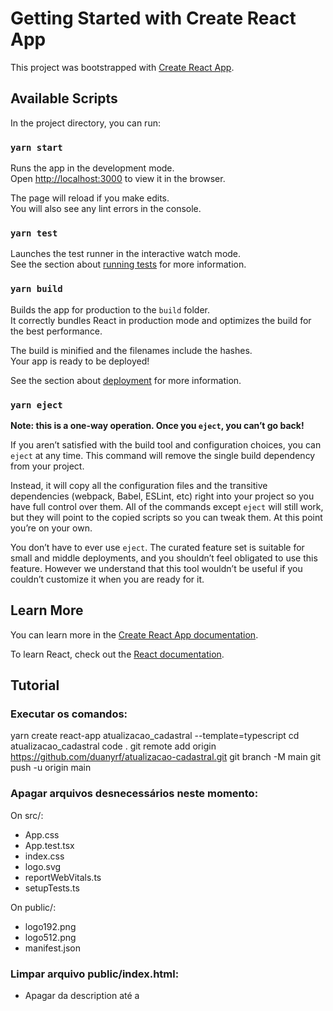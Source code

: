 # Getting Started with Create React App

This project was bootstrapped with [Create React App](https://github.com/facebook/create-react-app).

## Available Scripts

In the project directory, you can run:

### `yarn start`

Runs the app in the development mode.\
Open [http://localhost:3000](http://localhost:3000) to view it in the browser.

The page will reload if you make edits.\
You will also see any lint errors in the console.

### `yarn test`

Launches the test runner in the interactive watch mode.\
See the section about [running tests](https://facebook.github.io/create-react-app/docs/running-tests) for more information.

### `yarn build`

Builds the app for production to the `build` folder.\
It correctly bundles React in production mode and optimizes the build for the best performance.

The build is minified and the filenames include the hashes.\
Your app is ready to be deployed!

See the section about [deployment](https://facebook.github.io/create-react-app/docs/deployment) for more information.

### `yarn eject`

**Note: this is a one-way operation. Once you `eject`, you can’t go back!**

If you aren’t satisfied with the build tool and configuration choices, you can `eject` at any time. This command will remove the single build dependency from your project.

Instead, it will copy all the configuration files and the transitive dependencies (webpack, Babel, ESLint, etc) right into your project so you have full control over them. All of the commands except `eject` will still work, but they will point to the copied scripts so you can tweak them. At this point you’re on your own.

You don’t have to ever use `eject`. The curated feature set is suitable for small and middle deployments, and you shouldn’t feel obligated to use this feature. However we understand that this tool wouldn’t be useful if you couldn’t customize it when you are ready for it.

## Learn More

You can learn more in the [Create React App documentation](https://facebook.github.io/create-react-app/docs/getting-started).

To learn React, check out the [React documentation](https://reactjs.org/).

## Tutorial

### Executar os comandos:

yarn create react-app atualizacao_cadastral --template=typescript
cd atualizacao_cadastral
code .
git remote add origin https://github.com/duanyrf/atualizacao-cadastral.git
git branch -M main
git push -u origin main

### Apagar arquivos desnecessários neste momento:

On src/:

- App.css
- App.test.tsx
- index.css
- logo.svg
- reportWebVitals.ts
- setupTests.ts

On public/:

- logo192.png
- logo512.png
- manifest.json

### Limpar arquivo public/index.html:

- Apagar da <meta> description até a <title>, deixando esta última.
- Renomear title para "Atualização Cadastral"
- Apagar comentários no body da página

## Executar aplicação:

yarn start

## Padronizando Projeto

- EditorConfig
- ESLint
  - yarn add eslint -D
  - yarn eslint --init (respondendo perguntas)
  - yarn add -D eslint-plugin-react@^7.21.5 @typescript-eslint/eslint-plugin@latest eslint-config-airbnb@latest eslint-plugin-import@^2.22.1 eslint-plugin-jsx-a11y@^6.4.1 eslint-plugin-react-hooks@^4 @typescript-eslint/parser@latest
  - criar arquivo .eslintignore
  - editar arquivo .eslintrc.json (adicionando novas configurações)
  - yarn add eslint-import-resolver-typescript -D
  - editar arquivo .eslintrc.json (adicionando settings e novas rules)
  - se necessário, adicionar em rules ""no-use-before-define": "off"" (se erros de importação persistirem)
- Prettier
  - yarn add prettier eslint-config-prettier eslint-plugin-prettier -D
  - editar .eslintrc.json, adicionando:
    - Ao extends: "prettier/@typescript-eslint", "plugin:prettier/recommended"
    - Ao plugins: "prettier"
    - Às rules: "prettier/prettier": "error"
  - criar arquivo prettier.config.js

